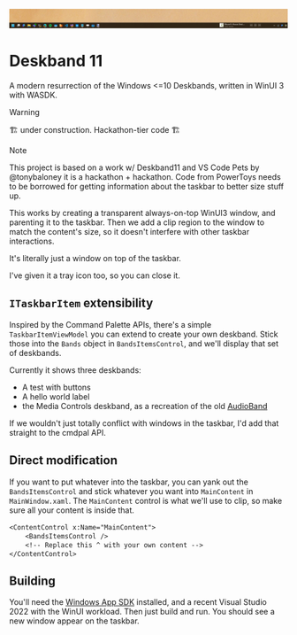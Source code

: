 ![](Header.png)
# Deskband 11

A modern resurrection of the Windows <=10 Deskbands, written in WinUI 3 with WASDK. 

> [!WARNING]
> 🏗️ under construction. Hackathon-tier code 🏗️

> [!NOTE]
> This project is based on a work w/ Deskband11 and VS Code Pets by @tonybaloney
> it is a hackathon + hackathon.  Code from PowerToys needs to be borrowed for getting information about the taskbar to better size stuff up.

This works by creating a transparent always-on-top WinUI3 window, and parenting
it to the taskbar. Then we add a clip region to the window to match the
content's size, so it doesn't interfere with other taskbar interactions.

It's literally just a window on top of the taskbar.

I've given it a tray icon too, so you can close it. 

## `ITaskbarItem` extensibility

Inspired by the Command Palette APIs, there's a simple `TaskbarItemViewModel`
you can extend to create your own deskband. Stick those into the `Bands` object
in `BandsItemsControl`, and we'll display that set of deskbands.

Currently it shows three deskbands:
* A test with buttons
* A hello world label
* the Media Controls deskband, as a recreation of the old
  [AudioBand](https://github.com/AudioBand/AudioBand)

If we wouldn't just totally conflict with windows in the taskbar, I'd add that
straight to the cmdpal API. 

## Direct modification

If you want to put whatever into the taskbar, you can yank out the
`BandsItemsControl` and stick whatever you want into `MainContent` in
`MainWindow.xaml`. The `MainContent` control is what we'll use to clip, so make
sure all your content is inside that.

```xaml
<ContentControl x:Name="MainContent">
    <BandsItemsControl />
    <!-- Replace this ^ with your own content -->
</ContentControl>
```

## Building

You'll need the [Windows App
SDK](https://learn.microsoft.com/en-us/windows/apps/windows-app-sdk/) installed,
and a recent Visual Studio 2022 with the WinUI workload. Then just build and
run. You should see a new window appear on the taskbar.
